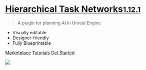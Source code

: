 <a href="#/changelog"><h1>Hierarchical Task Networks<small>1.12.1</small></h1></a>

> A plugin for planning AI in Unreal Engine

- Visually editable
- Designer-friendly
- Fully Blueprintable

[Marketplace](https://www.unrealengine.com/marketplace/product/29560d88937e4cd1a435f4b634890655)
[Tutorials](tutorials.md)
[Get Started](README.md)

<!-- background image -->
![](_media/bg.png)
